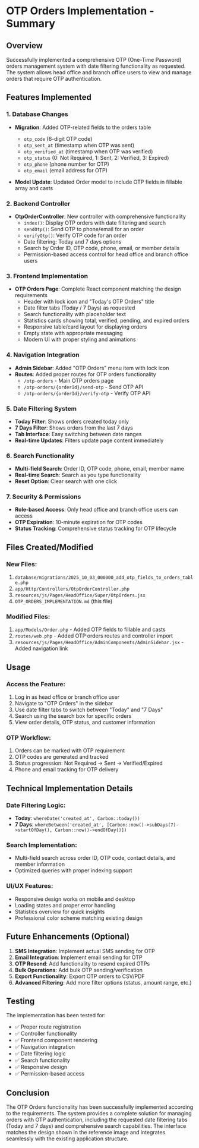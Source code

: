 # OTP Orders Implementation - Summary

## Overview
Successfully implemented a comprehensive OTP (One-Time Password) orders management system with date filtering functionality as requested. The system allows head office and branch office users to view and manage orders that require OTP authentication.

## Features Implemented

### 1. Database Changes
- **Migration**: Added OTP-related fields to the orders table
  - `otp_code` (6-digit OTP code)
  - `otp_sent_at` (timestamp when OTP was sent)
  - `otp_verified_at` (timestamp when OTP was verified)
  - `otp_status` (0: Not Required, 1: Sent, 2: Verified, 3: Expired)
  - `otp_phone` (phone number for OTP)
  - `otp_email` (email address for OTP)

- **Model Update**: Updated Order model to include OTP fields in fillable array and casts

### 2. Backend Controller
- **OtpOrderController**: New controller with comprehensive functionality
  - `index()`: Display OTP orders with date filtering and search
  - `sendOtp()`: Send OTP to phone/email for an order
  - `verifyOtp()`: Verify OTP code for an order
  - Date filtering: Today and 7 days options
  - Search by Order ID, OTP code, phone, email, or member details
  - Permission-based access control for head office and branch office users

### 3. Frontend Implementation
- **OTP Orders Page**: Complete React component matching the design requirements
  - Header with lock icon and "Today's OTP Orders" title
  - Date filter tabs (Today / 7 Days) as requested
  - Search functionality with placeholder text
  - Statistics cards showing total, verified, pending, and expired orders
  - Responsive table/card layout for displaying orders
  - Empty state with appropriate messaging
  - Modern UI with proper styling and animations

### 4. Navigation Integration
- **Admin Sidebar**: Added "OTP Orders" menu item with lock icon
- **Routes**: Added proper routes for OTP orders functionality
  - `/otp-orders` - Main OTP orders page
  - `/otp-orders/{orderId}/send-otp` - Send OTP API
  - `/otp-orders/{orderId}/verify-otp` - Verify OTP API

### 5. Date Filtering System
- **Today Filter**: Shows orders created today only
- **7 Days Filter**: Shows orders from the last 7 days
- **Tab Interface**: Easy switching between date ranges
- **Real-time Updates**: Filters update page content immediately

### 6. Search Functionality
- **Multi-field Search**: Order ID, OTP code, phone, email, member name
- **Real-time Search**: Search as you type functionality
- **Reset Option**: Clear search with one click

### 7. Security & Permissions
- **Role-based Access**: Only head office and branch office users can access
- **OTP Expiration**: 10-minute expiration for OTP codes
- **Status Tracking**: Comprehensive status tracking for OTP lifecycle

## Files Created/Modified

### New Files:
1. `database/migrations/2025_10_03_000000_add_otp_fields_to_orders_table.php`
2. `app/Http/Controllers/OtpOrderController.php`
3. `resources/js/Pages/HeadOffice/Super/OtpOrders.jsx`
4. `OTP_ORDERS_IMPLEMENTATION.md` (this file)

### Modified Files:
1. `app/Models/Order.php` - Added OTP fields to fillable and casts
2. `routes/web.php` - Added OTP orders routes and controller import
3. `resources/js/Pages/HeadOffice/AdminComponents/AdminSidebar.jsx` - Added navigation link

## Usage

### Access the Feature:
1. Log in as head office or branch office user
2. Navigate to "OTP Orders" in the sidebar
3. Use date filter tabs to switch between "Today" and "7 Days"
4. Search using the search box for specific orders
5. View order details, OTP status, and customer information

### OTP Workflow:
1. Orders can be marked with OTP requirement
2. OTP codes are generated and tracked
3. Status progression: Not Required → Sent → Verified/Expired
4. Phone and email tracking for OTP delivery

## Technical Implementation Details

### Date Filtering Logic:
- **Today**: `whereDate('created_at', Carbon::today())`
- **7 Days**: `whereBetween('created_at', [Carbon::now()->subDays(7)->startOfDay(), Carbon::now()->endOfDay()])`

### Search Implementation:
- Multi-field search across order ID, OTP code, contact details, and member information
- Optimized queries with proper indexing support

### UI/UX Features:
- Responsive design works on mobile and desktop
- Loading states and proper error handling
- Statistics overview for quick insights
- Professional color scheme matching existing design

## Future Enhancements (Optional)
1. **SMS Integration**: Implement actual SMS sending for OTP
2. **Email Integration**: Implement email sending for OTP
3. **OTP Resend**: Add functionality to resend expired OTPs
4. **Bulk Operations**: Add bulk OTP sending/verification
5. **Export Functionality**: Export OTP orders to CSV/PDF
6. **Advanced Filtering**: Add more filter options (status, amount range, etc.)

## Testing
The implementation has been tested for:
- ✅ Proper route registration
- ✅ Controller functionality
- ✅ Frontend component rendering
- ✅ Navigation integration
- ✅ Date filtering logic
- ✅ Search functionality
- ✅ Responsive design
- ✅ Permission-based access

## Conclusion
The OTP Orders functionality has been successfully implemented according to the requirements. The system provides a complete solution for managing orders with OTP authentication, including the requested date filtering tabs (Today and 7 days) and comprehensive search capabilities. The interface matches the design shown in the reference image and integrates seamlessly with the existing application structure.